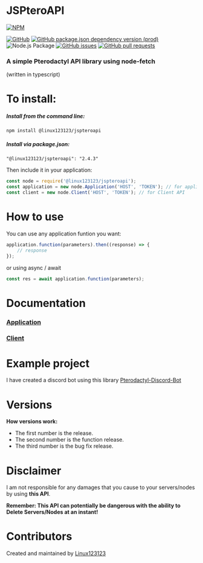 # JSPteroAPI

[![NPM](https://nodeico.herokuapp.com/@linux123123/jspteroapi.svg)](https://npmjs.com/package/@linux123123/jspteroapi)

[![GitHub](https://img.shields.io/github/license/linux123123/jspteroapi)](https://github.com/Linux123123/JSPteroAPI/blob/main/LICENSE)
[![GitHub package.json dependency version (prod)](https://img.shields.io/github/package-json/dependency-version/linux123123/jspteroapi/node-fetch)](https://www.npmjs.com/package/node-fetch)
![Node.js Package](https://github.com/Linux123123/JSPteroAPI/workflows/Node.js%20Package/badge.svg)
[![GitHub issues](https://img.shields.io/github/issues/linux123123/jspteroapi)](https://github.com/Linux123123/JSPteroAPI/issues)
[![GitHub pull requests](https://img.shields.io/github/issues-pr/linux123123/jspteroapi)](https://github.com/Linux123123/JSPteroAPI/pulls)

<h3>A simple Pterodactyl API library using node-fetch</h3>
<span>(written in typescript)</span>
    
# To install:

<h5>Install from the command line:</h5>

`npm install @linux123123/jspteroapi`

<h5>Install via package.json:</h5>

`"@linux123123/jspteroapi": "2.4.3"`

Then include it in your application:

```javascript
const node = require('@linux123123/jspteroapi');
const application = new node.Application('HOST', 'TOKEN'); // for application API
const client = new node.Client('HOST', 'TOKEN'); // for Client API
```

# How to use

You can use any application funtion you want:

```javascript
application.function(parameters).then((response) => {
    // response
});
```

or using async / await

```javascript
const res = await application.function(parameters);
```

# Documentation

<h3><a href="https://jspteroapidocs.linux123123.tk/classes/JSPteroAPI.Application.html">Application</a></h3>
<h3><a href="https://jspteroapidocs.linux123123.tk/classes/JSPteroAPI.Client.html">Client</a></h3>

# Example project

I have created a discord bot using this library
[Pterodactyl-Discord-Bot](https://github.com/Linux123123/Pterodactyl-Discord-Bot)

# Versions

**How versions work:**

-   The first number is the release.
-   The second number is the function release.
-   The third number is the bug fix release.

# Disclaimer

I am not responsible for any damages that you cause to your servers/nodes by using **this API**.

**Remember: This API can potentially be dangerous with the ability to Delete Servers/Nodes at an instant!**

# Contributors

Created and maintained by [Linux123123](https://github.com/linux123123)

